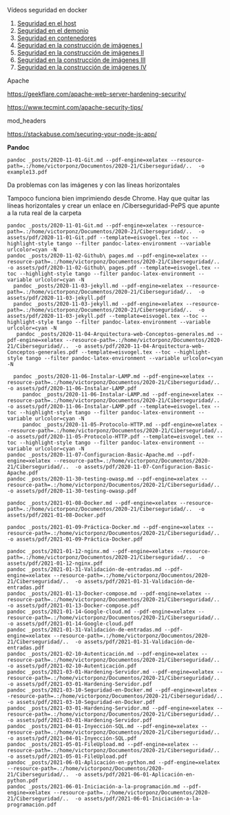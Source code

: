 
Vídeos seguridad en docker
1. [Seguridad en el host](https://player.vimeo.com/video/517148290)
2. [Seguridad en el demonio](https://player.vimeo.com/video/517148194)
3. [Seguridad en contenedores](https://player.vimeo.com/video/517147973)
4. [Seguridad en la construcción de imágenes I](https://player.vimeo.com/video/517161900)
5. [Seguridad en la construcción de imágenes II](https://player.vimeo.com/video/517161039)
6. [Seguridad en la construcción de imágenes III](https://player.vimeo.com/video/517162103)
7. [Seguridad en la construcción de imágenes IV](https://player.vimeo.com/video/517162393)


Apache


https://geekflare.com/apache-web-server-hardening-security/

https://www.tecmint.com/apache-security-tips/

mod_headers

https://stackabuse.com/securing-your-node-js-app/

**Pandoc**

```
pandoc _posts/2020-11-01-Git.md --pdf-engine=xelatex --resource-path=.:/home/victorponz/Documentos/2020-21/Ciberseguridad/..  -o example13.pdf
```

Da problemas con las imágenes y con las líneas horizontales

Tampoco funciona bien imprimiendo desde Chrome.
Hay que quitar las líneas horizontales y crear un enlace en /Ciberseguridad-PePS que apunte a la ruta real de la carpeta
```
pandoc _posts/2020-11-01-Git.md --pdf-engine=xelatex --resource-path=.:/home/victorponz/Documentos/2020-21/Ciberseguridad/..  -o assets/pdf/2020-11-01-Git.pdf --template=eisvogel.tex --toc --highlight-style tango --filter pandoc-latex-environment --variable urlcolor=cyan -N
pandoc _posts/2020-11-02-Github\ pages.md --pdf-engine=xelatex --resource-path=.:/home/victorponz/Documentos/2020-21/Ciberseguridad/..  -o assets/pdf/2020-11-02-Github\ pages.pdf --template=eisvogel.tex --toc --highlight-style tango --filter pandoc-latex-environment --variable urlcolor=cyan -N
  pandoc _posts/2020-11-03-jekyll.md --pdf-engine=xelatex --resource-path=.:/home/victorponz/Documentos/2020-21/Ciberseguridad/..  -o assets/pdf/2020-11-03-jekyll.pdf
  pandoc _posts/2020-11-03-jekyll.md --pdf-engine=xelatex --resource-path=.:/home/victorponz/Documentos/2020-21/Ciberseguridad/..  -o assets/pdf/2020-11-03-jekyll.pdf --template=eisvogel.tex --toc --highlight-style tango --filter pandoc-latex-environment --variable urlcolor=cyan -N
   pandoc _posts/2020-11-04-Arquitectura-web-Conceptos-generales.md --pdf-engine=xelatex --resource-path=.:/home/victorponz/Documentos/2020-21/Ciberseguridad/..  -o assets/pdf/2020-11-04-Arquitectura-web-Conceptos-generales.pdf --template=eisvogel.tex --toc --highlight-style tango --filter pandoc-latex-environment --variable urlcolor=cyan -N
   
  pandoc _posts/2020-11-06-Instalar-LAMP.md --pdf-engine=xelatex --resource-path=.:/home/victorponz/Documentos/2020-21/Ciberseguridad/..  -o assets/pdf/2020-11-06-Instalar-LAMP.pdf 
     pandoc _posts/2020-11-06-Instalar-LAMP.md --pdf-engine=xelatex --resource-path=.:/home/victorponz/Documentos/2020-21/Ciberseguridad/..  -o assets/pdf/2020-11-06-Instalar-LAMP.pdf --template=eisvogel.tex --toc --highlight-style tango --filter pandoc-latex-environment --variable urlcolor=cyan -N
     pandoc _posts/2020-11-05-Protocolo-HTTP.md --pdf-engine=xelatex --resource-path=.:/home/victorponz/Documentos/2020-21/Ciberseguridad/..  -o assets/pdf/2020-11-05-Protocolo-HTTP.pdf --template=eisvogel.tex --toc --highlight-style tango --filter pandoc-latex-environment --variable urlcolor=cyan -N
pandoc _posts/2020-11-07-Configuracion-Basic-Apache.md --pdf-engine=xelatex --resource-path=.:/home/victorponz/Documentos/2020-21/Ciberseguridad/..  -o assets/pdf/2020-11-07-Configuracion-Basic-Apache.pdf 
pandoc _posts/2020-11-30-testing-owasp.md --pdf-engine=xelatex --resource-path=.:/home/victorponz/Documentos/2020-21/Ciberseguridad/..  -o assets/pdf/2020-11-30-testing-owasp.pdf

pandoc _posts/2021-01-08-Docker.md --pdf-engine=xelatex --resource-path=.:/home/victorponz/Documentos/2020-21/Ciberseguridad/..  -o assets/pdf/2021-01-08-Docker.pdf

pandoc _posts/2021-01-09-Práctica-Docker.md --pdf-engine=xelatex --resource-path=.:/home/victorponz/Documentos/2020-21/Ciberseguridad/..  -o assets/pdf/2021-01-09-Práctica-Docker.pdf

pandoc _posts/2021-01-12-nginx.md --pdf-engine=xelatex --resource-path=.:/home/victorponz/Documentos/2020-21/Ciberseguridad/..  -o assets/pdf/2021-01-12-nginx.pdf
pandoc _posts/2021-01-31-Validación-de-entradas.md --pdf-engine=xelatex --resource-path=.:/home/victorponz/Documentos/2020-21/Ciberseguridad/..  -o assets/pdf/2021-01-31-Validación-de-entradas.pdf
pandoc _posts/2021-01-13-Docker-compose.md --pdf-engine=xelatex --resource-path=.:/home/victorponz/Documentos/2020-21/Ciberseguridad/..  -o assets/pdf/2021-01-13-Docker-compose.pdf
pandoc _posts/2021-01-14-Google-cloud.md --pdf-engine=xelatex --resource-path=.:/home/victorponz/Documentos/2020-21/Ciberseguridad/..  -o assets/pdf/2021-01-14-Google-cloud.pdf
pandoc _posts/2021-01-31-Validación-de-entradas.md --pdf-engine=xelatex --resource-path=.:/home/victorponz/Documentos/2020-21/Ciberseguridad/..  -o assets/pdf/2021-01-31-Validación-de-entradas.pdf
pandoc _posts/2021-02-10-Autenticación.md --pdf-engine=xelatex --resource-path=.:/home/victorponz/Documentos/2020-21/Ciberseguridad/..  -o assets/pdf/2021-02-10-Autenticación.pdf
pandoc _posts/2021-03-01-Hardening-Servidor.md --pdf-engine=xelatex --resource-path=.:/home/victorponz/Documentos/2020-21/Ciberseguridad/..  -o assets/pdf/2021-03-01-Hardening-Servidor.pdf
pandoc _posts/2021-03-10-Seguridad-en-Docker.md --pdf-engine=xelatex --resource-path=.:/home/victorponz/Documentos/2020-21/Ciberseguridad/..  -o assets/pdf/2021-03-10-Seguridad-en-Docker.pdf
pandoc _posts/2021-03-01-Hardening-Servidor.md --pdf-engine=xelatex --resource-path=.:/home/victorponz/Documentos/2020-21/Ciberseguridad/..  -o assets/pdf/2021-03-01-Hardening-Servidor.pdf
pandoc _posts/2021-04-01-Inyección-SQL.md --pdf-engine=xelatex --resource-path=.:/home/victorponz/Documentos/2020-21/Ciberseguridad/..  -o assets/pdf/2021-04-01-Inyección-SQL.pdf
pandoc _posts/2021-05-01-FileUpload.md --pdf-engine=xelatex --resource-path=.:/home/victorponz/Documentos/2020-21/Ciberseguridad/..  -o assets/pdf/2021-05-01-FileUpload.pdf
pandoc _posts/2021-06-01-Aplicación-en-python.md --pdf-engine=xelatex --resource-path=.:/home/victorponz/Documentos/2020-21/Ciberseguridad/..  -o assets/pdf/2021-06-01-Aplicación-en-python.pdf
pandoc _posts/2021-06-01-Iniciación-a-la-programación.md --pdf-engine=xelatex --resource-path=.:/home/victorponz/Documentos/2020-21/Ciberseguridad/..  -o assets/pdf/2021-06-01-Iniciación-a-la-programación.pdf

